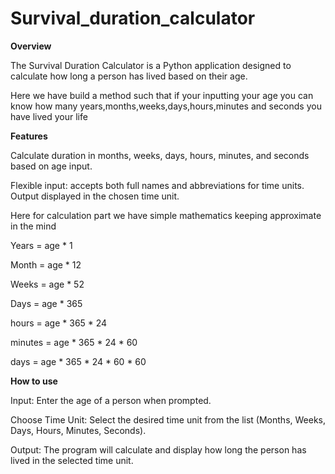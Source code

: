 # Survival_duration_calculator

**Overview**

The Survival Duration Calculator is a Python application designed to calculate how long a person has lived based on their age.

Here we have build a method such that if your inputting your age you can know how many years,months,weeks,days,hours,minutes and seconds you have lived your life

**Features**

Calculate duration in months, weeks, days, hours, minutes, and seconds based on age input.

Flexible input: accepts both full names and abbreviations for time units.
Output displayed in the chosen time unit.

Here for calculation part we have simple mathematics keeping approximate in the mind

Years = age  * 1

Month = age * 12

Weeks = age * 52

Days = age * 365

hours = age * 365 * 24

minutes = age * 365 * 24 * 60

days = age * 365 * 24 * 60 * 60

**How to use**

Input: Enter the age of a person when prompted.

Choose Time Unit: Select the desired time unit from the list (Months, Weeks, Days, Hours, Minutes, Seconds).

Output: The program will calculate and display how long the person has lived in the selected time unit.
